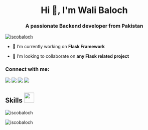 <h1 align="center">Hi 👋, I'm Wali Baloch</h1>
<h3 align="center">A passionate Backend developer from Pakistan</h3>

<p align="left"> <a href="https://twitter.com/iscobaloch" target="blank"><img src="https://img.shields.io/twitter/follow/iscobaloch?logo=twitter&style=for-the-badge" alt="iscobaloch" /></a> </p>

- 🔭 I’m currently working on **Flask Framework**

- 👯 I’m looking to collaborate on **any Flask related project**

<h3 align="left">Connect with me:</h3>
<p align="left">
<p>
<a href="https://github.com/EmmadiDivyaSrujana"><img src="https://img.shields.io/badge/-Emmadi_Divya_Srujana-black?logo=github&style=flat-square"/></a>
<a href="https://instagram.com/iscobaloch?igshid=esstkghnur2d"><img src="https://img.shields.io/badge/-Divya_Srujana-pink?logo=instagram&style=flat-square"/></a>
<a href="mailto:iscobaloch@gmail.com"><img src="https://img.shields.io/badge/-edsrujana1@gmail.com-black?logo=gmail&style=flat-square"/></a>
<a href="https://twitter.com/iscobaloch"><img src="https://img.shields.io/badge/-divya__emmadi-blue?logo=twitter&style=flat-square"/></a>
</p>
</p>

<h2> Skills <img src = "https://media2.giphy.com/media/QssGEmpkyEOhBCb7e1/giphy.gif?cid=ecf05e47a0n3gi1bfqntqmob8g9aid1oyj2wr3ds3mg700bl&rid=giphy.gif" width = 32px> </h2>
<p align="left"> 

</p>

<p><img align="center" src="https://github-readme-stats.vercel.app/api/top-langs?username=iscobaloch&show_icons=true&locale=en&layout=compact" alt="iscobaloch" /></p>

<p><img align="center" src="https://github-readme-streak-stats.herokuapp.com/?user=iscobaloch&" alt="iscobaloch" /></p>
